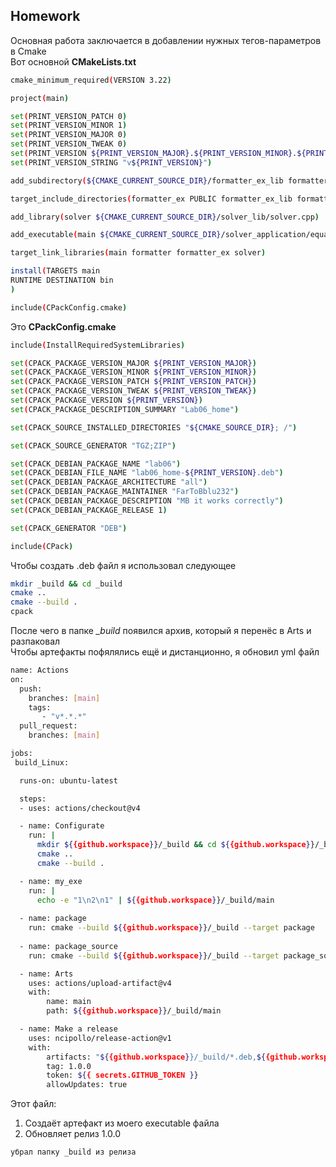 ## Homework  
Основная работа заключается в добавлении нужных тегов-параметров в Cmake  
Вот основной **CMakeLists.txt**
```bash
cmake_minimum_required(VERSION 3.22)

project(main)

set(PRINT_VERSION_PATCH 0)
set(PRINT_VERSION_MINOR 1)
set(PRINT_VERSION_MAJOR 0)
set(PRINT_VERSION_TWEAK 0)
set(PRINT_VERSION ${PRINT_VERSION_MAJOR}.${PRINT_VERSION_MINOR}.${PRINT_VERSION_PATCH}.${PRINT_VERSION_TWEAK})
set(PRINT_VERSION_STRING "v${PRINT_VERSION}")

add_subdirectory(${CMAKE_CURRENT_SOURCE_DIR}/formatter_ex_lib formatter_ex_new_name)

target_include_directories(formatter_ex PUBLIC formatter_ex_lib formatter_lib hello_world_application solver_lib)

add_library(solver ${CMAKE_CURRENT_SOURCE_DIR}/solver_lib/solver.cpp)

add_executable(main ${CMAKE_CURRENT_SOURCE_DIR}/solver_application/equation.cpp)

target_link_libraries(main formatter formatter_ex solver)

install(TARGETS main
RUNTIME DESTINATION bin
)

include(CPackConfig.cmake)
```
Это **CPackConfig.cmake**  
```bash
include(InstallRequiredSystemLibraries)

set(CPACK_PACKAGE_VERSION_MAJOR ${PRINT_VERSION_MAJOR})
set(CPACK_PACKAGE_VERSION_MINOR ${PRINT_VERSION_MINOR})
set(CPACK_PACKAGE_VERSION_PATCH ${PRINT_VERSION_PATCH})
set(CPACK_PACKAGE_VERSION_TWEAK ${PRINT_VERSION_TWEAK})
set(CPACK_PACKAGE_VERSION ${PRINT_VERSION})
set(CPACK_PACKAGE_DESCRIPTION_SUMMARY "Lab06_home")

set(CPACK_SOURCE_INSTALLED_DIRECTORIES "${CMAKE_SOURCE_DIR}; /")

set(CPACK_SOURCE_GENERATOR "TGZ;ZIP")

set(CPACK_DEBIAN_PACKAGE_NAME "lab06")
set(CPACK_DEBIAN_FILE_NAME "lab06_home-${PRINT_VERSION}.deb")
set(CPACK_DEBIAN_PACKAGE_ARCHITECTURE "all")
set(CPACK_DEBIAN_PACKAGE_MAINTAINER "FarToBblu232")
set(CPACK_DEBIAN_PACKAGE_DESCRIPTION "MB it works correctly")
set(CPACK_DEBIAN_PACKAGE_RELEASE 1)

set(CPACK_GENERATOR "DEB")

include(CPack)
```
Чтобы создать .deb файл я использовал следующее
```bash
mkdir _build && cd _build
cmake ..
cmake --build .
cpack
```
После чего в папке *_build* появился архив, который я перенёс в Arts и разпаковал  
Чтобы артефакты пофялялись ещё и дистанционно, я обновил yml файл  
```bash
name: Actions
on:
  push:
    branches: [main]
    tags:
       - "v*.*.*"
  pull_request:
    branches: [main]

jobs: 
 build_Linux:

  runs-on: ubuntu-latest

  steps:
  - uses: actions/checkout@v4

  - name: Configurate
    run: |
      mkdir ${{github.workspace}}/_build && cd ${{github.workspace}}/_build
      cmake ..
      cmake --build .

  - name: my_exe
    run: |
      echo -e "1\n2\n1" | ${{github.workspace}}/_build/main
 
  - name: package
    run: cmake --build ${{github.workspace}}/_build --target package
  
  - name: package_source
    run: cmake --build ${{github.workspace}}/_build --target package_source

  - name: Arts
    uses: actions/upload-artifact@v4
    with:
        name: main
        path: ${{github.workspace}}/_build/main

  - name: Make a release
    uses: ncipollo/release-action@v1
    with:
        artifacts: "${{github.workspace}}/_build/*.deb,${{github.workspace}}/_build/*.tar.gz,${{github.workspace}}/_build/*.zip"
        tag: 1.0.0
        token: ${{ secrets.GITHUB_TOKEN }}
        allowUpdates: true
```
Этот файл:
1. Создаёт артефакт из моего executable файла
2. Обновляет релиз 1.0.0
```
убрал папку _build из релиза
```
